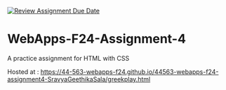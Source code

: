 [![Review Assignment Due Date](https://classroom.github.com/assets/deadline-readme-button-22041afd0340ce965d47ae6ef1cefeee28c7c493a6346c4f15d667ab976d596c.svg)](https://classroom.github.com/a/YNXypkor)
# WebApps-F24-Assignment-4
A practice assignment for HTML with CSS <br>

Hosted at :  https://44-563-webapps-f24.github.io/44563-webapps-f24-assignment4-SravyaGeethikaSala/greekplay.html
